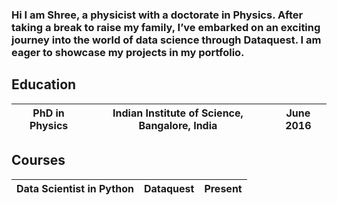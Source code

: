 ### Hi I am Shree, a physicist with a doctorate in Physics. After taking a break to raise my family, I’ve embarked on an exciting journey into the world of data science through Dataquest. I am eager to showcase my projects in my portfolio.


## Education
|PhD in Physics | Indian Institute of Science, Bangalore, India|June 2016|
|---------------|----------------------------------------------|---------|

## Courses
|Data Scientist in Python|Dataquest|Present|
|------------------------|---------|-------|


